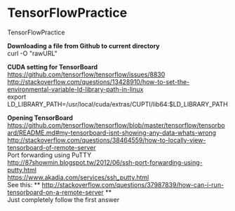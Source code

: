 # TensorFlowPractice
TensorFlowPractice

**Downloading a file from Github to current directory**  
curl -O "rawURL"

**CUDA setting for TensorBoard**  
https://github.com/tensorflow/tensorflow/issues/8830  
http://stackoverflow.com/questions/13428910/how-to-set-the-environmental-variable-ld-library-path-in-linux  
export LD_LIBRARY_PATH=/usr/local/cuda/extras/CUPTI/lib64:$LD_LIBRARY_PATH

**Opening TensorBoard**  
https://github.com/tensorflow/tensorflow/blob/master/tensorflow/tensorboard/README.md#my-tensorboard-isnt-showing-any-data-whats-wrong  
http://stackoverflow.com/questions/38464559/how-to-locally-view-tensorboard-of-remote-server  
Port forwarding using PuTTY  
http://87showmin.blogspot.tw/2012/06/ssh-port-forwarding-using-putty.html  
https://www.akadia.com/services/ssh_putty.html  
See this: ** http://stackoverflow.com/questions/37987839/how-can-i-run-tensorboard-on-a-remote-server **  
Just completely follow the first answer
